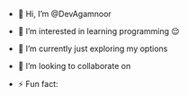 - 👋 Hi, I’m @DevAgamnoor
- 👀 I’m interested in learning programming 😌

- 🌱 I’m currently just exploring my options

- 💞️ I’m looking to collaborate on 
- ⚡ Fun fact: 

<!---
DevAgamnoor/DevAgamnoor is a ✨ special ✨ repository because its `README.md` (this file) appears on your GitHub profile.
You can click the Preview link to take a look at your changes.
--->

